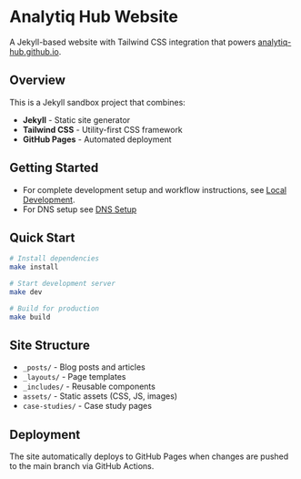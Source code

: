# Analytiq Hub Website

A Jekyll-based website with Tailwind CSS integration that powers [analytiq-hub.github.io](https://analytiq-hub.github.io).

## Overview

This is a Jekyll sandbox project that combines:
- **Jekyll** - Static site generator
- **Tailwind CSS** - Utility-first CSS framework
- **GitHub Pages** - Automated deployment

## Getting Started

- For complete development setup and workflow instructions, see [Local Development](http://analytiqhub.com/docs/local_development/).
- For DNS setup see [DNS Setup](http://analytiqhub.com/docs/dns_setup)

## Quick Start

```bash
# Install dependencies
make install

# Start development server
make dev

# Build for production
make build
```

## Site Structure

- `_posts/` - Blog posts and articles
- `_layouts/` - Page templates
- `_includes/` - Reusable components
- `assets/` - Static assets (CSS, JS, images)
- `case-studies/` - Case study pages

## Deployment

The site automatically deploys to GitHub Pages when changes are pushed to the main branch via GitHub Actions.